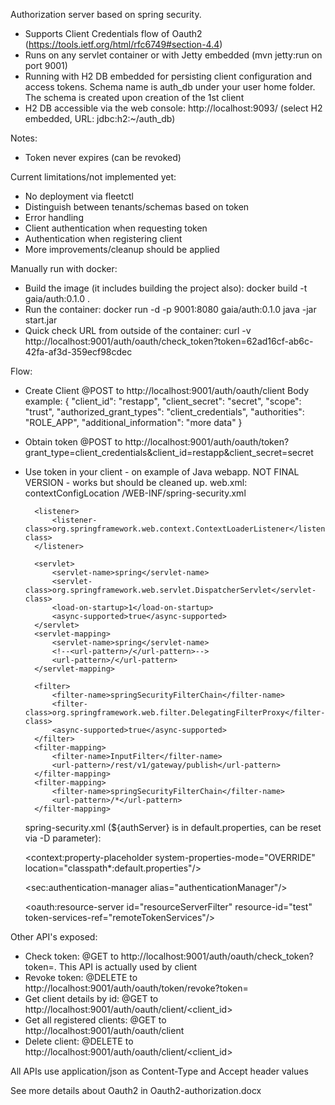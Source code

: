 Authorization server based on spring security.
- Supports Client Credentials flow of Oauth2 (https://tools.ietf.org/html/rfc6749#section-4.4)
- Runs on any servlet container or with Jetty embedded (mvn jetty:run on port 9001)
- Running with H2 DB embedded for persisting client configuration and access tokens.
  Schema name is auth_db under your user home folder. The schema is created upon creation of the 1st client
- H2 DB accessible via the web console: http://localhost:9093/ (select H2 embedded, URL: jdbc:h2:~/auth_db)

Notes:
- Token never expires (can be revoked)

Current limitations/not implemented yet:
- No deployment via fleetctl
- Distinguish between tenants/schemas based on token
- Error handling
- Client authentication when requesting token
- Authentication when registering client
- More improvements/cleanup should be applied

Manually run with docker:
- Build the image (it includes building the project also): docker build -t gaia/auth:0.1.0 .
- Run the container: docker run -d -p 9001:8080 gaia/auth:0.1.0 java -jar start.jar
- Quick check URL from outside of the container: curl -v http://localhost:9001/auth/oauth/check_token?token=62ad16cf-ab6c-42fa-af3d-359ecf98cdec


Flow:
- Create Client
    @POST to http://localhost:9001/auth/oauth/client
    Body example:
    {
        "client_id": "restapp",
        "client_secret": "secret",
        "scope": "trust",
        "authorized_grant_types": "client_credentials",
        "authorities": "ROLE_APP",
        "additional_information": "more data"
    }
-  Obtain token
    @POST to http://localhost:9001/auth/oauth/token?grant_type=client_credentials&client_id=restapp&client_secret=secret


- Use token in your client - on example of Java webapp. NOT FINAL VERSION - works but should be cleaned up.
    web.xml:
        <context-param>
            <param-name>contextConfigLocation</param-name>
            <param-value>
                /WEB-INF/spring-security.xml
            </param-value>
        </context-param>

        <listener>
            <listener-class>org.springframework.web.context.ContextLoaderListener</listener-class>
        </listener>

        <servlet>
            <servlet-name>spring</servlet-name>
            <servlet-class>org.springframework.web.servlet.DispatcherServlet</servlet-class>
            <load-on-startup>1</load-on-startup>
            <async-supported>true</async-supported>
        </servlet>
        <servlet-mapping>
            <servlet-name>spring</servlet-name>
            <!--<url-pattern>/</url-pattern>-->
            <url-pattern>/</url-pattern>
        </servlet-mapping>

        <filter>
            <filter-name>springSecurityFilterChain</filter-name>
            <filter-class>org.springframework.web.filter.DelegatingFilterProxy</filter-class>
            <async-supported>true</async-supported>
        </filter>
        <filter-mapping>
            <filter-name>InputFilter</filter-name>
            <url-pattern>/rest/v1/gateway/publish</url-pattern>
        </filter-mapping>
        <filter-mapping>
            <filter-name>springSecurityFilterChain</filter-name>
            <url-pattern>/*</url-pattern>
        </filter-mapping>

    spring-security.xml (${authServer} is in default.properties, can be reset via -D parameter):

    <context:property-placeholder system-properties-mode="OVERRIDE" location="classpath*:default.properties"/>
    <bean class="org.springframework.beans.factory.config.PropertyPlaceholderConfigurer">
        <property name="systemPropertiesMode" value="2" />
    </bean>

    <sec:authentication-manager alias="authenticationManager"/>

    <http auto-config="true" use-expressions="false" create-session="stateless" xmlns="http://www.springframework.org/schema/security">
        <csrf disabled="true"/>
        <anonymous enabled="false"/>
        <intercept-url pattern="/rest/v1/gateway/**" access="ROLE_APP"/>
        <custom-filter ref="resourceServerFilter" before="PRE_AUTH_FILTER"/>
    </http>

    <bean id="remoteTokenServices" class="org.springframework.security.oauth2.provider.token.RemoteTokenServices">
        <property name="checkTokenEndpointUrl" value="http://${authServer}/auth/oauth/check_token"/>
        <property name="restTemplate" ref="restTemplate"/>
    </bean>

    <bean id="restTemplate" class="org.springframework.web.client.RestTemplate">
        <constructor-arg name="messageConverters">
            <list>
                <bean class="org.springframework.http.converter.json.MappingJackson2HttpMessageConverter"/>
                <bean class="org.springframework.http.converter.FormHttpMessageConverter"/>
            </list>
        </constructor-arg>
    </bean>

    <oauth:resource-server id="resourceServerFilter" resource-id="test" token-services-ref="remoteTokenServices"/>


Other API's exposed:
- Check token: @GET to http://localhost:9001/auth/oauth/check_token?token=<token>. This API is actually used by client
- Revoke token: @DELETE to http://localhost:9001/auth/oauth/token/revoke?token=<token>
- Get client details by id: @GET to http://localhost:9001/auth/oauth/client/<client_id>
- Get all registered clients: @GET to http://localhost:9001/auth/oauth/client
- Delete client: @DELETE to http://localhost:9001/auth/oauth/client/<client_id>

All APIs use application/json as Content-Type and Accept header values

See more details about Oauth2 in Oauth2-authorization.docx

